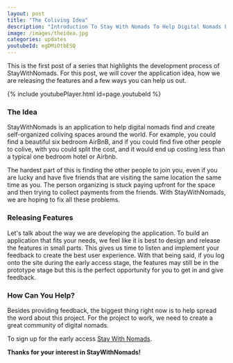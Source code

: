 ```yaml
---
layout: post
title: "The Coliving Idea"
description: "Introduction To Stay With Nomads To Help Digital Nomads Find And Create Self Organized Coliving Spaces."
image: /images/theidea.jpg
categories: updates
youtubeId: egDMiOtbESQ
---
```

This is the first post of a series that highlights the development process of StayWithNomads. For this post, we will cover the application idea, how we are releasing the features and a few ways you can help us out.

{% include youtubePlayer.html id=page.youtubeId %}

### The Idea

StayWithNomads is an application to help digital nomads find and create self-organized coliving spaces around the world. For example, you could find a beautiful six bedroom AirBnB, and if you could find five other people to colive, with you could split the cost, and it would end up costing less than a typical one bedroom hotel or Airbnb.

The hardest part of this is finding the other people to join you, even if you are lucky and have five friends that are visiting the same location the same time as you. The person organizing is stuck paying upfront for the space and then trying to collect payments from the friends. With StayWithNomads, we are hoping to fix all these problems.

### Releasing Features

Let's talk about the way we are developing the application. To build an application that fits your needs, we feel like it is best to design and release the features in small parts. This gives us time to listen and implement your feedback to create the best user experience. With that being said, if you log onto the site during the early access stage, the features may still be in the prototype stage but this is the perfect opportunity for you to get in and give feedback.

### How Can You Help?

Besides providing feedback, the biggest thing right now is to help spread the word about this project. For the project to work, we need to create a great community of digital nomads.

To sign up for the early access [Stay With Nomads](https://www.staywithnomads.com/).

**Thanks for your interest in StayWithNomads!**

